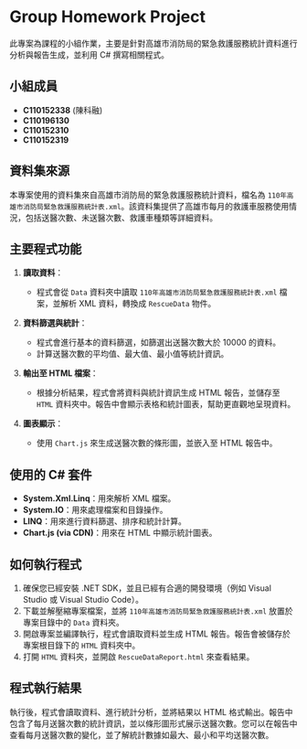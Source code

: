 # Group Homework Project

此專案為課程的小組作業，主要是針對高雄市消防局的緊急救護服務統計資料進行分析與報告生成，並利用 C# 撰寫相關程式。

## 小組成員
- **C110152338** (陳科融)
- **C110196130**
- **C110152310**
- **C110152319**

## 資料集來源
本專案使用的資料集來自高雄市消防局的緊急救護服務統計資料，檔名為 `110年高雄市消防局緊急救護服務統計表.xml`。該資料集提供了高雄市每月的救護車服務使用情況，包括送醫次數、未送醫次數、救護車種類等詳細資料。

## 主要程式功能
1. **讀取資料**：
   - 程式會從 `Data` 資料夾中讀取 `110年高雄市消防局緊急救護服務統計表.xml` 檔案，並解析 XML 資料，轉換成 `RescueData` 物件。
   
2. **資料篩選與統計**：
   - 程式會進行基本的資料篩選，如篩選出送醫次數大於 10000 的資料。
   - 計算送醫次數的平均值、最大值、最小值等統計資訊。

3. **輸出至 HTML 檔案**：
   - 根據分析結果，程式會將資料與統計資訊生成 HTML 報告，並儲存至 `HTML` 資料夾中。報告中會顯示表格和統計圖表，幫助更直觀地呈現資料。

4. **圖表顯示**：
   - 使用 `Chart.js` 來生成送醫次數的條形圖，並嵌入至 HTML 報告中。

## 使用的 C# 套件
- **System.Xml.Linq**：用來解析 XML 檔案。
- **System.IO**：用來處理檔案和目錄操作。
- **LINQ**：用來進行資料篩選、排序和統計計算。
- **Chart.js (via CDN)**：用來在 HTML 中顯示統計圖表。

## 如何執行程式
1. 確保您已經安裝 .NET SDK，並且已經有合適的開發環境（例如 Visual Studio 或 Visual Studio Code）。
2. 下載並解壓縮專案檔案，並將 `110年高雄市消防局緊急救護服務統計表.xml` 放置於專案目錄中的 `Data` 資料夾。
3. 開啟專案並編譯執行，程式會讀取資料並生成 HTML 報告。報告會被儲存於專案根目錄下的 `HTML` 資料夾中。
4. 打開 `HTML` 資料夾，並開啟 `RescueDataReport.html` 來查看結果。

## 程式執行結果
執行後，程式會讀取資料、進行統計分析，並將結果以 HTML 格式輸出。報告中包含了每月送醫次數的統計資訊，並以條形圖形式展示送醫次數。您可以在報告中查看每月送醫次數的變化，並了解統計數據如最大、最小和平均送醫次數。
